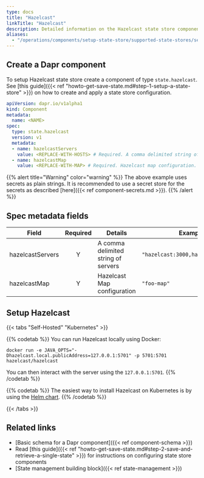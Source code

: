 ```yaml
---
type: docs
title: "Hazelcast"
linkTitle: "Hazelcast"
description: Detailed information on the Hazelcast state store component
aliases:
  - "/operations/components/setup-state-store/supported-state-stores/setup-hazelcast/"
---
```


## Create a Dapr component

To setup Hazelcast state store create a component of type `state.hazelcast`. See [this guide]({{< ref "howto-get-save-state.md#step-1-setup-a-state-store" >}}) on how to create and apply a state store configuration.

```yaml
apiVersion: dapr.io/v1alpha1
kind: Component
metadata:
  name: <NAME>
spec:
  type: state.hazelcast
  version: v1
  metadata:
  - name: hazelcastServers
    value: <REPLACE-WITH-HOSTS> # Required. A comma delimited string of servers. Example: "hazelcast:3000,hazelcast2:3000"
  - name: hazelcastMap
    value: <REPLACE-WITH-MAP> # Required. Hazelcast map configuration.
```

{{% alert title="Warning" color="warning" %}}
The above example uses secrets as plain strings. It is recommended to use a secret store for the secrets as described [here]({{< ref component-secrets.md >}}).
{{% /alert %}}

## Spec metadata fields

| Field              | Required | Details | Example |
|--------------------|:--------:|---------|---------|
| hazelcastServers   | Y        | A comma delimited string of servers | `"hazelcast:3000,hazelcast2:3000"`
| hazelcastMap       | Y        | Hazelcast Map configuration | `"foo-map"`

## Setup Hazelcast

{{< tabs "Self-Hosted" "Kubernetes" >}}

{{% codetab %}}
You can run Hazelcast locally using Docker:

```
docker run -e JAVA_OPTS="-Dhazelcast.local.publicAddress=127.0.0.1:5701" -p 5701:5701 hazelcast/hazelcast
```

You can then interact with the server using the `127.0.0.1:5701`.
{{% /codetab %}}

{{% codetab %}}
The easiest way to install Hazelcast on Kubernetes is by using the [Helm chart](https://github.com/helm/charts/tree/master/stable/hazelcast).
{{% /codetab %}}

{{< /tabs >}}

## Related links
- [Basic schema for a Dapr component]({{< ref component-schema >}})
- Read [this guide]({{< ref "howto-get-save-state.md#step-2-save-and-retrieve-a-single-state" >}}) for instructions on configuring state store components
- [State management building block]({{< ref state-management >}})

